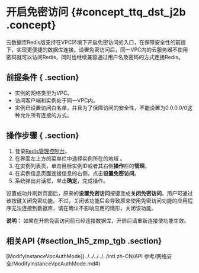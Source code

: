 # 开启免密访问 {#concept_ttq_dst_j2b .concept}

云数据库Redis版支持在VPC环境下开启免密访问的入口，在保障安全性的前提下，实现更便捷的数据库连接。设置免密访问后，同一VPC内的云服务器不使用密码就可以访问Redis，同时也继续兼容通过用户名及密码的方式连接Redis。

## 前提条件 { .section}

-   实例的网络类型为VPC。
-   访问客户端和实例处于同一VPC内。
-   实例已设置访问白名单，并且为了保障访问的安全性，不能设置为0.0.0.0/0这种允许所有连接的方式。

## 操作步骤 { .section}

1.  登录[Redis管理控制台](https://kvstore.console.aliyun.com/)。
2.  在界面左上方的菜单栏中选择实例所在的地域 。
3.  在实例列表页，单击目标实例ID或者其右侧**操作**栏的**管理**。
4.  在实例信息页面连接信息的右侧，点击**设置免密访问**。
5.  系统弹出对话框，单击**确定**，完成操作。

设置成功并刷新页面后，原来的**设置免密访问**按键变成**关闭免密访问**。用户可通过该按键关闭免密功能。不过，关闭该功能后会导致原来使用免密访问功能的应用程序无法连接到数据库，请在确认不影响应用的情形，关闭该功能。

**说明：** 如果在开启免密访问前已经连接数据库，开启后请重新连接使功能生效。

## 相关API {#section_lh5_zmp_tgb .section}

[ModifyInstanceVpcAuthMode](../../../../../intl.zh-CN/API 参考/网络安全/ModifyInstanceVpcAuthMode.md#)

